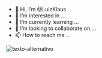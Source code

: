 - 👋 Hi, I’m @LuizKlaus
- 👀 I’m interested in ...
- 🌱 I’m currently learning ...
- 💞️ I’m looking to collaborate on ...
- 📫 How to reach me ...

<!---
LuizKlaus/LuizKlaus is a ✨ special ✨ repository because its `README.md` (this file) appears on your GitHub profile.
You can click the Preview link to take a look at your changes.
--->
![texto-alternativo](![image](https://github.com/LuizKlaus/LuizKlaus/assets/141050303/5ab23340-fdce-4d13-bd91-063db05ec38a))
